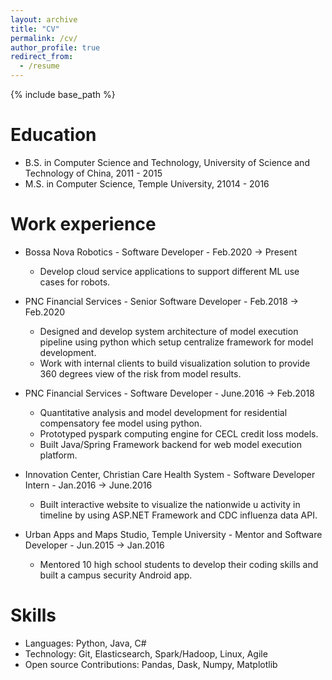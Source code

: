 ```yaml
---
layout: archive
title: "CV"
permalink: /cv/
author_profile: true
redirect_from:
  - /resume
---
```


{% include base_path %}

Education
======
* B.S. in Computer Science and Technology, University of Science and Technology of China, 2011 - 2015
* M.S. in Computer Science, Temple University, 21014 - 2016

Work experience
======
* Bossa Nova Robotics - Software Developer - Feb.2020 -> Present 
  * Develop cloud service applications to support different ML use cases for robots.

* PNC Financial Services - Senior Software Developer - Feb.2018 -> Feb.2020
  * Designed and develop system architecture of model execution pipeline using python which setup centralize framework for model development.
  * Work with internal clients to build visualization solution to provide 360 degrees view of the risk from model results.

* PNC Financial Services - Software Developer - June.2016 -> Feb.2018
  * Quantitative analysis and model development for residential compensatory fee model using python.
  * Prototyped pyspark computing engine for CECL credit loss models.
  * Built Java/Spring Framework backend for web model execution platform.
  
* Innovation Center, Christian Care Health System - Software Developer Intern - Jan.2016 -> June.2016
  * Built interactive website to visualize the nationwide u activity in timeline by using ASP.NET Framework and CDC influenza data API.

* Urban Apps and Maps Studio, Temple University - Mentor and Software Developer - Jun.2015 -> Jan.2016
  * Mentored 10 high school students to develop their coding skills and built a campus security Android app.

Skills
======
* Languages: Python, Java, C#
* Technology: Git, Elasticsearch, Spark/Hadoop, Linux, Agile
* Open source Contributions: Pandas, Dask, Numpy, Matplotlib

